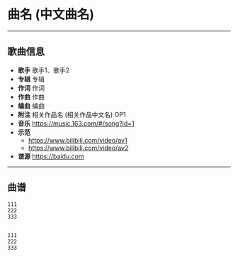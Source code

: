 # 曲名 (中文曲名)

---

## 歌曲信息

- **歌手** 歌手1、歌手2
- **专辑** 专辑
- **作词** 作词
- **作曲** 作曲
- **编曲** 编曲
- **附注** 相关作品名 (相关作品中文名) OP1
- **音乐** https://music.163.com/#/song?id=1
- **示范** 
  - https://www.bilibili.com/video/av1
  - https://www.bilibili.com/video/av2
- **谱源** https://baidu.com

---

## 曲谱

```
111
222
333


111
222
333
```

